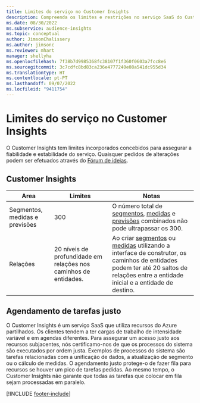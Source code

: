 ```yaml
---
title: Limites do serviço no Customer Insights
description: Compreenda os limites e restrições no serviço SaaS do Customer Insights.
ms.date: 08/30/2022
ms.subservice: audience-insights
ms.topic: conceptual
author: JimsonChalissery
ms.author: jimsonc
ms.reviewer: mhart
manager: shellyha
ms.openlocfilehash: 7f38b7d9985368fc38107f1f360f0603a7fcc8e6
ms.sourcegitcommit: 3c7cdfc8bd83ca236e4777240e08a541dc955d34
ms.translationtype: HT
ms.contentlocale: pt-PT
ms.lasthandoff: 09/07/2022
ms.locfileid: "9411754"
---
```

# <a name="service-limits-in-customer-insights"></a>Limites do serviço no Customer Insights

 O Customer Insights tem limites incorporados concebidos para assegurar a fiabilidade e estabilidade do serviço. Quaisquer pedidos de alterações podem ser efetuados através do [Fórum de ideias](https://go.microsoft.com/fwlink/?linkid=2074172).

## <a name="customer-insights"></a>Customer Insights

| Area  | Limites  | Notas |
|-------------|---------------------------------------------------------------------|---------------------------------------------------------------------|
| Segmentos, medidas e previsões | 300  | O número total de [segmentos](segments.md), [medidas](measures.md) e [previsões](predictions-overview.md) combinados não pode ultrapassar os 300.  |
| Relações | 20 níveis de profundidade em relações nos caminhos de entidades. | Ao criar [segmentos](segments.md) ou [medidas](measures.md) utilizando a interface de construtor, os caminhos de entidades podem ter até 20 saltos de relações entre a entidade inicial e a entidade de destino.  |

## <a name="fair-scheduling-of-jobs"></a>Agendamento de tarefas justo

O Customer Insights é um serviço SaaS que utiliza recursos do Azure partilhados. Os clientes tendem a ter cargas de trabalho de intensidade variável e em agendas diferentes. Para assegurar um acesso justo aos recursos subjacentes, nós certificamo-nos de que os processos do sistema são executados por ordem justa. Exemplos de processos do sistema são tarefas relacionadas com a unificação de dados, a atualização de segmento ou o cálculo de medidas. O agendamento justo protege-o de fazer fila para recursos se houver um pico de tarefas pedidas. Ao mesmo tempo, o Customer Insights não garante que todas as tarefas que colocar em fila sejam processadas em paralelo.

[!INCLUDE [footer-include](includes/footer-banner.md)]
